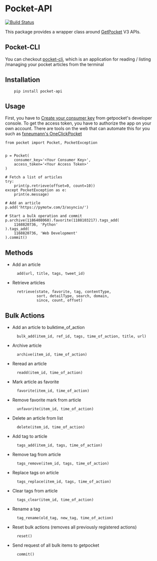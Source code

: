 Pocket-API
=======================

[![Build Status](https://travis-ci.org/rakanalh/pocket-api.svg?branch=master)](https://travis-ci.org/rakanalh/pocket-api)

This package provides a wrapper class around [GetPocket](http://getpocket.com) V3 APIs.

Pocket-CLI
----------

You can checkout [pocket-cli](https://www.github.com/rakanalh/pocket-cli), which is an application for reading / listing /managing your pocket articles from the terminal

Installation
------------

		pip install pocket-api

Usage
--------

First, you have to [Create your consumer key](https://getpocket.com/developer/apps/new) from getpocket's developer console. To get the access token, you have to authorize the app on your own account. There are tools on the web that can automate this for you such as [fxneumann's OneClickPocket](http://reader.fxneumann.de/plugins/oneclickpocket/auth.php)

	from pocket import Pocket, PocketException


	p = Pocket(
		consumer_key='<Your Consumer Key>',
		access_token='<Your Access Token>'
	)

	# Fetch a list of articles
	try:
    	print(p.retrieve(offset=0, count=10))
	except PocketException as e:
    	print(e.message)

    # Add an article
    p.add('https://pymotw.com/3/asyncio/')

	# Start a bulk operation and commit
	p.archive(1186408060).favorite(1188103217).tags_add(
		1168820736, 'Python'
	).tags_add(
		1168820736, 'Web Development'
	).commit()


Methods
-------

* Add an article

		add(url, title, tags, tweet_id)

* Retrieve articles

	    retrieve(state, favorite, tag, contentType,
                 sort, detailType, search, domain,
                 since, count, offset)

Bulk Actions
------------
* Add an article to bulktime_of_action

		bulk_add(item_id, ref_id, tags, time_of_action, title, url)

* Archive article

	    archive(item_id, time_of_action)

* Reread an article

	    readd(item_id, time_of_action)

* Mark article as favorite

	    favorite(item_id, time_of_action)

* Remove favorite mark from article

	    unfavorite(item_id, time_of_action)

* Delete an article from list

	    delete(item_id, time_of_action)

* Add tag to article

	    tags_add(item_id, tags, time_of_action)

* Remove tag from article

	    tags_remove(item_id, tags, time_of_action)

* Replace tags on article

	    tags_replace(item_id, tags, time_of_action)

* Clear tags from article

	    tags_clear(item_id, time_of_action)

* Rename a tag

	    tag_rename(old_tag, new_tag, time_of_action)

* Reset bulk actions (removes all previously registered actions)

	    reset()

* Send request of all bulk items to getpocket

	    commit()
